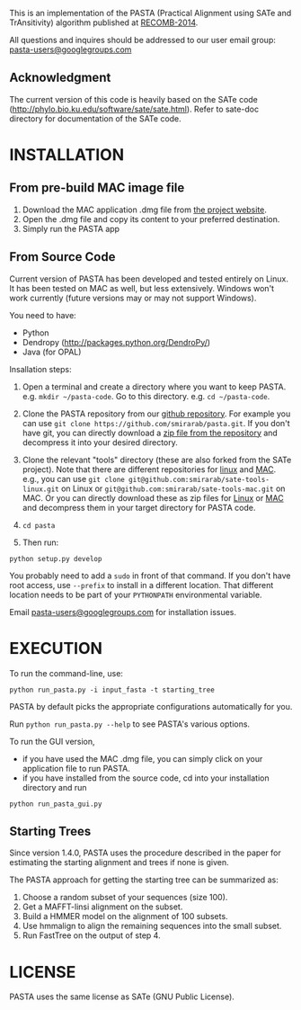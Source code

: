 This is an implementation of the PASTA (Practical Alignment using SATe and TrAnsitivity) algorithm published at [RECOMB-2014](http://link.springer.com/chapter/10.1007%2F978-3-319-05269-4_15#). 

All questions and inquires should be addressed to our user email group: pasta-users@googlegroups.com

Acknowledgment 
---
The current version of this code is heavily based on the SATe code (http://phylo.bio.ku.edu/software/sate/sate.html). Refer to sate-doc directory for documentation of the SATe code. 

INSTALLATION
===

From pre-build MAC image file
------
1. Download the MAC application .dmg file from [the project website](http://www.cs.utexas.edu/~phylo/software/pasta/).
2. Open the .dmg file and copy its content to your preferred destination.
3. Simply run the PASTA app

From Source Code
------
Current version of PASTA has been developed and tested entirely on Linux. It has been tested on MAC as well, but less extensively. 
Windows won't work currently (future versions may or may not support Windows). 

You need to have:
- Python 
- Dendropy (http://packages.python.org/DendroPy/)
- Java (for OPAL)

Insallation steps:

1. Open a terminal and create a directory where you want to keep PASTA. e.g. `mkdir ~/pasta-code`. Go to this directory. e.g. `cd ~/pasta-code`.

2. Clone the PASTA repository from our [github repository](https://github.com/smirarab/pasta). For example you can use `git clone https://github.com/smirarab/pasta.git`.
If you don't have git, you can directly download a [zip file from the repository](https://github.com/smirarab/pasta/archive/master.zip) and decompress it into your desired directory. 

3.  Clone the relevant "tools" directory (these are also forked from the SATe project). Note that there are different repositories for [linux](https://github.com/smirarab/sate-tools-linux) and [MAC](https://github.com/smirarab/sate-tools-mac). e.g., you can use `git clone git@github.com:smirarab/sate-tools-linux.git` on Linux or `git@github.com:smirarab/sate-tools-mac.git` on MAC. Or you can directly download these as zip files for [Linux](https://github.com/smirarab/sate-tools-linux/archive/master.zip) or [MAC](https://github.com/smirarab/sate-tools-mac/archive/master.zip) and decompress them in your target directory for PASTA code.

4. `cd pasta`

5. Then run:

`
  python setup.py develop 
`

You probably need to add a `sudo` in front of that command. If you don't have root access, use `--prefix` to install in a different location.
That different location needs to be part of your `PYTHONPATH` environmental variable. 

Email pasta-users@googlegroups.com for installation issues. 


EXECUTION
====
To run the command-line, use:

```
python run_pasta.py -i input_fasta -t starting_tree 
```

PASTA by default picks the appropriate configurations automatically for you. 

Run `python run_pasta.py --help` to see PASTA's various options. 

To run the GUI version, 
* if you have used the MAC .dmg file, you can simply click on your application file to run PASTA. 
* if you have installed from the source code, cd into your installation directory and run 
```
python run_pasta_gui.py
```


Starting Trees
-------
Since version 1.4.0, PASTA uses the procedure described in the paper for estimating the starting alignment and trees
if none is given. 

The PASTA approach for getting the starting tree can be summarized as:
1. Choose a random subset of your sequences (size 100).
2. Get a MAFFT-linsi alignment on the subset.
3. Build a HMMER model on the alignment of 100 subsets.
4. Use hmmalign to align the remaining sequences into the small subset. 
5. Run FastTree on the output of step 4.


LICENSE
===
PASTA uses the same license as SATe (GNU Public License).
